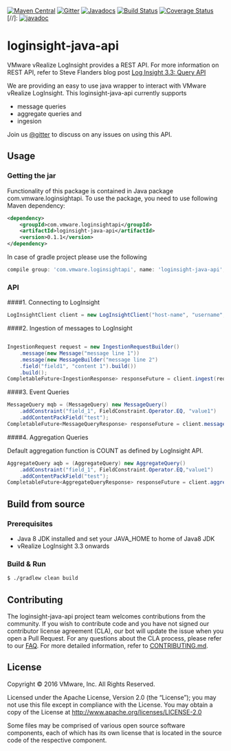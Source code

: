 
[![Maven Central](https://maven-badges.herokuapp.com/maven-central/com.vmware.loginsightapi/loginsight-java-api/badge.svg)](https://maven-badges.herokuapp.com/maven-central/com.vmware.loginsightapi/loginsight-java-api)
[![Gitter](https://badges.gitter.im/vmware/loginsight-java-api.svg)](https://gitter.im/vmware/loginsight-java-api?utm_source=badge&utm_medium=badge&utm_campaign=pr-badge)
[![Javadocs](http://javadoc.io/badge/com.vmware.loginsightapi/loginsight-java-api.svg?color=blue)](http://javadoc.io/doc/com.vmware.loginsightapi/loginsight-java-api)
[![Build Status](https://ci.vmware.run/api/badges/vmware/loginsight-java-api/status.svg)](https://ci.vmware.run/vmware/loginsight-java-api)
[![Coverage Status](https://coveralls.io/repos/github/vmware/loginsight-java-api/badge.svg?branch=master)](https://coveralls.io/github/vmware/loginsight-java-api?branch=master)
[//]: [![javadoc](https://img.shields.io/badge/view-javadoc-lightgrey.svg)](https://vmware.github.io/loginsight-java-api/javadoc/)
# loginsight-java-api

VMware vRealize LogInsight provides a REST API. For more information on REST API, refer to Steve Flanders blog post [Log Insight 3.3: Query API](http://blogs.vmware.com/management/2016/05/log-insight-3-3-query-api.html)

We are providing an easy to use java wrapper to interact with VMware vRealize LogInsight. This loginsight-java-api currently supports 
* message queries
* aggregate queries and
* ingesion

Join us [@gitter](https://gitter.im/vmware/loginsight-java-api) to discuss on any issues on using this API.

## Usage

### Getting the jar

Functionality of this package is contained in Java package com.vmware.loginsightapi.
To use the package, you need to use following Maven dependency:

~~~xml
<dependency>
    <groupId>com.vmware.loginsightapi</groupId>
    <artifactId>loginsight-java-api</artifactId>
    <version>0.1.1</version>
</dependency>
~~~

In case of gradle project please use the following

~~~groovy
compile group: 'com.vmware.loginsightapi', name: 'loginsight-java-api', version: '0.1.1'
~~~

### API

####1. Connecting to LogInsight

~~~java
LogInsightClient client = new LogInsightClient("host-name", "username", "password");
~~~

####2. Ingestion of messages to LogInsight

~~~java

IngestionRequest request = new IngestionRequestBuilder()
	.message(new Message("message line 1"))
	.message(new MessageBuilder("message line 2")
	.field("field1", "content 1").build())
	.build();
CompletableFuture<IngestionResponse> responseFuture = client.ingest(request);

~~~

####3. Event Queries

~~~java
MessageQuery mqb = (MessageQuery) new MessageQuery()
	.addConstraint("field_1", FieldConstraint.Operator.EQ, "value1")
	.addContentPackField("test");
CompletableFuture<MessageQueryResponse> responseFuture = client.messageQuery(mqb.toUrlString());
~~~


####4. Aggregation Queries

Default aggregation function is COUNT as defined by LogInsight API.

~~~java
AggregateQuery aqb = (AggregateQuery) new AggregateQuery()
	.addConstraint("field_1", FieldConstraint.Operator.EQ,"value1")
	.addContentPackField("test");
CompletableFuture<AggregateQueryResponse> responseFuture = client.aggregateQuery(aqb.toUrlString());
~~~


## Build from source

### Prerequisites

* Java 8 JDK installed and set your JAVA_HOME to home of Java8 JDK
* vRealize LogInsight 3.3 onwards

 
### Build & Run

~~~bash
$ ./gradlew clean build
~~~


## Contributing

The loginsight-java-api project team welcomes contributions from the community. If you wish to contribute code and you have not
signed our contributor license agreement (CLA), our bot will update the issue when you open a Pull Request. For any
questions about the CLA process, please refer to our [FAQ](https://cla.vmware.com/faq). For more detailed information,
refer to [CONTRIBUTING.md](CONTRIBUTING.md).

## License
Copyright © 2016 VMware, Inc. All Rights Reserved.

Licensed under the Apache License, Version 2.0 (the “License”); you may not use this file except in compliance with the License. You may obtain a copy of the License at http://www.apache.org/licenses/LICENSE-2.0

Some files may be comprised of various open source software components, each of which has its own license that is located in the source code of the respective component.
